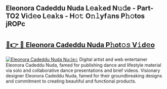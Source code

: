 ## Eleonora Cadeddu Nuda L𝚎a𝚔ed N𝚞𝚍e - Part-TO2 Vi𝚍𝚎o L𝚎a𝚔s - H𝚘𝚝 O𝚗𝚕yf𝚊ns P𝚑𝚘tos jROPc

# <h2><a href="http://kfc3a5n.oniu.top/?m=Eleonora+Cadeddu+Nuda">🔗👉 🔴 Eleonora Cadeddu Nuda P𝚑ot𝚘𝚜 V𝚒d𝚎o</a></h2>

[![Eleonora Cadeddu Nuda Nu𝚍e𝚜](https://i.imgur.com/0qMVB7G.gif)](http://kfc3a5n.oniu.top/?m=Eleonora+Cadeddu+Nuda)
Digital artist and web entertainer Eleonora Cadeddu Nuda, famed for publishing dance and lifestyle material via solo and collaborative dance presentations and brief videos. Visionary designer Eleonora Cadeddu Nuda, famed for their groundbreaking designs and commitment to creating beautiful and functional products.  
